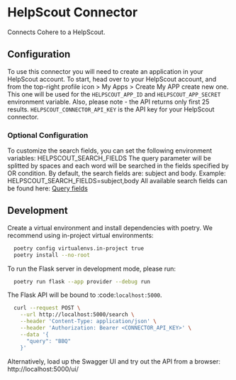 # HelpScout Connector

Connects Cohere to a HelpScout.

## Configuration

To use this connector you will need to create an application in your HelpScout account.
To start, head over to your HelpScout account, and from the top-right profile icon > My Apps > Create My APP create new
one.
This one will be used for the `HELPSCOUT_APP_ID` and `HELPSCOUT_APP_SECRET` environment variable.
Also, please note - the API returns only first 25 results.
`HELPSCOUT_CONNECTOR_API_KEY` is the API key for your HelpScout connector.

### Optional Configuration

To customize the search fields, you can set the following environment variables: HELPSCOUT_SEARCH_FIELDS
The query parameter will be splitted by spaces and each word will be searched in the fields specified by OR condition.
By default, the search fields are: subject and body. Example: HELPSCOUT_SEARCH_FIELDS=subject,body
All available search fields can be found
here: [Query fields](https://developer.helpscout.com/mailbox-api/endpoints/conversations/list/#query)

## Development

Create a virtual environment and install dependencies with poetry. We recommend using in-project virtual environments:

```bash
  poetry config virtualenvs.in-project true
  poetry install --no-root
```

To run the Flask server in development mode, please run:

```bash
  poetry run flask --app provider --debug run
```

The Flask API will be bound to :code:`localhost:5000`.

```bash
  curl --request POST \
    --url http://localhost:5000/search \
    --header 'Content-Type: application/json' \
    --header 'Authorization: Bearer <CONNECTOR_API_KEY>' \
    --data '{
      "query": "BBQ"
    }'
```

Alternatively, load up the Swagger UI and try out the API from a browser: http://localhost:5000/ui/
